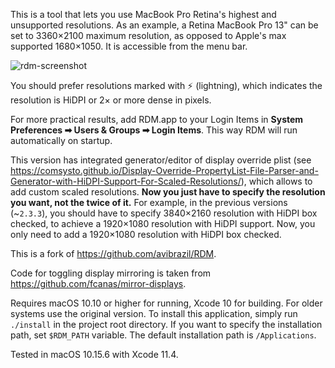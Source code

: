 This is a tool that lets you use MacBook Pro Retina's highest and unsupported resolutions.
As an example, a Retina MacBook Pro 13" can be set to 3360×2100 maximum resolution, as
opposed to Apple's max supported 1680×1050. It is accessible from the menu bar.

![rdm-screenshot](screenshot.png)

You should prefer resolutions marked with ⚡️ (lightning), which indicates the resolution
is HiDPI or 2× or more dense in pixels.

For more practical results, add RDM.app to your Login Items in **System Preferences ➡ Users & Groups ➡ Login Items**.
This way RDM will run automatically on startup.

This version has integrated generator/editor of display override plist (see https://comsysto.github.io/Display-Override-PropertyList-File-Parser-and-Generator-with-HiDPI-Support-For-Scaled-Resolutions/), which allows to add custom scaled resolutions. **Now you just have to specify the resolution you want, not the twice of it.** For example, in the previous versions (~`2.3.3`), you should have to specify 3840×2160 resolution with HiDPI box checked, to achieve a 1920×1080 resolution with HiDPI support. Now, you only need to add a 1920×1080 resolution with HiDPI box checked.

This is a fork of https://github.com/avibrazil/RDM.

Code for toggling display mirroring is taken from https://github.com/fcanas/mirror-displays.

Requires macOS 10.10 or higher for running, Xcode 10 for building. For older systems use the original version.
To install this application, simply run `./install` in the project root directory. If you want to specify the installation path, set `$RDM_PATH` variable. The default installation path is `/Applications`.

Tested in macOS 10.15.6 with Xcode 11.4.
